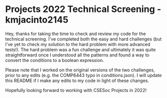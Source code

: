 # Projects 2022 Technical Screening - kmjacinto2145

Hey, thanks for taking the time to check and review my code for the technical screening. I've completed both the easy and hard challenges (but I've yet to check my solution to the hard problem with more advanced tests!). The hard problem was a fun challenge and ultimately it was quite straightforward once I understood all the patterns and found a way to convert the conditions to a boolean expression.

Please note that I worked on the original versions of the two challenges, prior to any edits (e.g. the COMP6443 typo in conditions.json). I will update this README if I make any  edits to my code in light of these changes.

Hopefully looking forward to working with CSESoc Projects in 2022!
